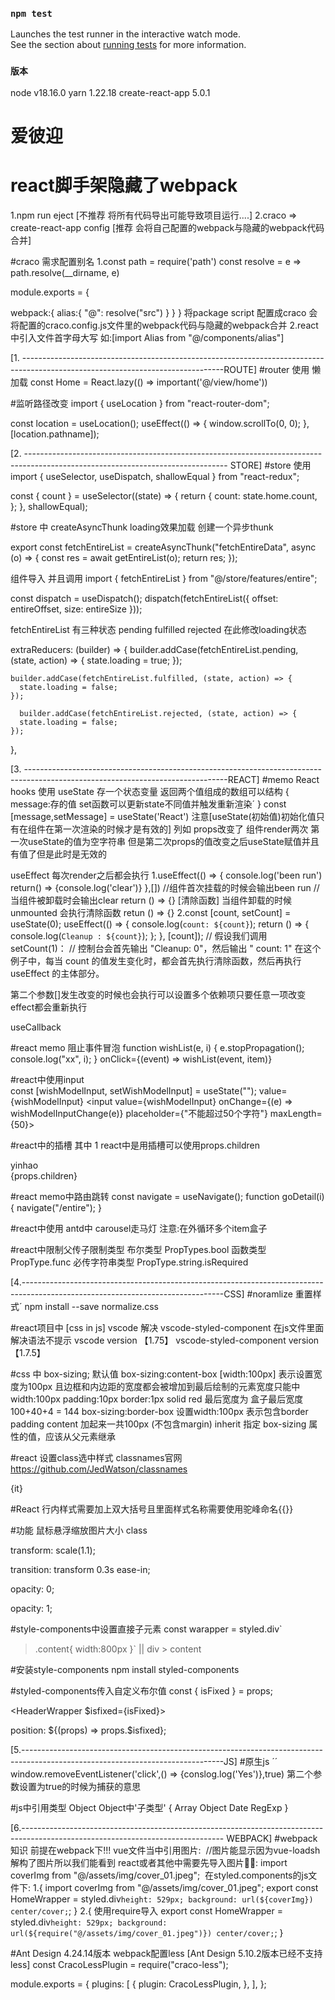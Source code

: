 ### `npm test`

Launches the test runner in the interactive watch mode.\
See the section about [running tests](https://facebook.github.io/create-react-app/docs/running-tests) for more information.

### `版本`
node v18.16.0
yarn 1.22.18
create-react-app 5.0.1


# 爱彼迎
# react脚手架隐藏了webpack
1.npm run eject [不推荐 将所有代码导出可能导致项目运行....]
2.craco => create-react-app config [推荐 会将自己配置的webpack与隐藏的webpack代码合并]

#craco 需求配置别名
1.const path = require('path')
const resolve = e => path.resolve(__dirname, e)

module.exports = {
  <!-- webpack -->
  webpack:{
    alias:{
      "@": resolve("src")<!-- webpack配置别名 -->
    } 
  }
}
将package script 配置成craco 会将配置的craco.config.js文件里的webpack代码与隐藏的webpack合并
2.react中引入文件首字母大写 如:[import Alias from "@/components/alias"]

[1. --------------------------------------------------------------------------------------------------------------------------------ROUTE]
#router 使用
懒加载
const Home = React.lazy(() => important('@/view/home'))<!-- 使用了懒加载 -->
<!-- 需要在index中使用Suspense等组件加载完成因为lazy是异步操作 --> 
<Suspense fallback="loading"> <!-- 在加载app渲染完成之前等待并且显示fallback里面的内容 -->
    <HashRouter>
      <App />
    </HashRouter>
</Suspense>


#监听路径改变
import { useLocation } from "react-router-dom";

const location = useLocation();
useEffect(() => {
  window.scrollTo(0, 0);
}, [location.pathname]);

<!-- location.pathname  监听路径改变回到顶部 -->


[2. -------------------------------------------------------------------------------------------------------------------------------- STORE]
#store 使用
import { useSelector, useDispatch, shallowEqual } from "react-redux";

  const { count } = useSelector((state) => {
    return {
      count: state.home.count,
    };
  }, shallowEqual);
  <!-- 重新渲染解决:shallowEqual(性能优化 浅层比较和purcomponent一样) 项目中不加会出现警告-->


#store 中 createAsyncThunk loading效果加载
创建一个异步thunk

export const fetchEntireList = createAsyncThunk("fetchEntireData", async (o) => {
  const res = await getEntireList(o);
  return res;
});

组件导入 并且调用
import { fetchEntireList } from "@/store/features/entire";

const dispatch = useDispatch();
dispatch(fetchEntireList({ offset: entireOffset, size: entireSize }));

fetchEntireList 有三种状态 pending fulfilled rejected 在此修改loading状态

  extraReducers: (builder) => {
    builder.addCase(fetchEntireList.pending, (state, action) => {
      state.loading = true;
    });

    builder.addCase(fetchEntireList.fulfilled, (state, action) => {
      state.loading = false;
    });

      builder.addCase(fetchEntireList.rejected, (state, action) => {
      state.loading = false;
    });
  },


[3. --------------------------------------------------------------------------------------------------------------------------------REACT]
#memo  React hooks 使用
useState 存一个状态变量 返回两个值组成的数组可以结构
{
  message:存的值
  set函数可以更新state不同值并触发重新渲染´
}
const [message,setMessage] = useState('React') 注意[useState(初始值)初始化值只有在组件在第一次渲染的时候才是有效的] 列如 props改变了 组件render两次 第一次useState的值为空字符串 但是第二次props的值改变之后useState赋值并且有值了但是此时是无效的

useEffect 每次render之后都会执行
1.useEffect(() => {
  console.log('been run')
  return() => {console.log('clear')}
},[])
//组件首次挂载的时候会输出been run
//当组件被卸载时会输出clear
return () => {} [清除函数] 当组件卸载的时候unmounted 会执行清除函数 retun () => {} 
2.const [count, setCount] = useState(0);
useEffect(() => {
  console.log(`count: ${count}`);
return () => {
  console.log(`Cleanup : ${count}`);
};
}, [count]);
// 假设我们调用 setCount(1)：
// 控制台会首先输出 "Cleanup: 0"，然后输出 " count: 1"
在这个例子中，每当 count 的值发生变化时，都会首先执行清除函数，然后再执行 useEffect 的主体部分。

第二个参数[]发生改变的时候也会执行可以设置多个依赖项只要任意一项改变effect都会重新执行

useCallback


#react memo 阻止事件冒泡
function wishList(e, i) {
  e.stopPropagation();  <!-- 阻止事件冒泡 -->
  console.log("xx", i);
}
onClick={(event) => wishList(event, item)}

#react中使用input  
const [wishModelInput, setWishModelInput] = useState("");
value={wishModelInput}
<input value={wishModelInput}
  onChange={(e) => wishModelInputChange(e)}
  placeholder={"不能超过50个字符"}
  maxLength={50}>
</input>

 #react中的插槽  其中 1
 react中是用插槽可以使用props.children
 <!-- 父组件 -->
 <scrollView>
  <!--其中 <div>yinhao</div> 就是使用的插槽 -->
    <div>yinhao</div> 
 </scrollView>

<!-- 子组件 -->
 <div className="scroll-content" ref={scrollContentRef}>
   {props.children}
 </div>

 #react memo中路由跳转
  const navigate = useNavigate();
  function goDetail(i) {
    navigate("/entire");
  }


#react中使用 antd中 carousel走马灯 注意:在外循环多个item盒子

#react中限制父传子限制类型
布尔类型
PropTypes.bool
函数类型
PropType.func
必传字符串类型
PropType.string.isRequired




[4.--------------------------------------------------------------------------------------------------------------------------------CSS]
#noramlize 重置样式´
npm install --save normalize.css

#react项目中 [css in js] vscode 解决 vscode-styled-component 在js文件里面解决语法不提示
vscode version 【1.75】
vscode-styled-component version 【1.7.5】

#css 中 box-sizing;
默认值 box-sizing:content-box [width:100px] 表示设置宽度为100px 且边框和内边距的宽度都会被增加到最后绘制的元素宽度只能中  width:100px padding:10px border:1px solid red 最后宽度为 盒子最后宽度100+40+4 = 144
box-sizing:border-box 设置width:100px 表示包含border padding content 加起来一共100px (不包含margin)
inherit	指定 box-sizing 属性的值，应该从父元素继承


#react 设置class选中样式
classnames官网 https://github.com/JedWatson/classnames 
<!-- 在普通样式上加入选中样式当selectedId === index相等是样式为'item,selection'-->
 <div className={classNames("item", { selection: selectedId === index })}>{it}</div>

#React 行内样式需要加上双大括号且里面样式名称需要使用驼峰命名{{}}
<div style={{ borderRadius: "5px" }}></div>

#功能 鼠标悬浮缩放图片大小 class
<!-- 利用scale 控制图片大小 -->
transform: scale(1.1); 
<!-- 控制缩放图片动画 -->
transition: transform 0.3s ease-in;
<!-- 控制透明度 -->
<!-- 设置完全透明 -->
opacity: 0; 
<!-- 设置不透明 -->
opacity: 1; 

#style-components中设置直接子元素
const warapper = styled.div`
> .content{
  width:800px
}`
||
div > content

#安装style-components
npm install styled-components

#styled-components传入自定义布尔值
const { isFixed } = props;
<!-- 自定义属性名需要用$拼接 传入的值必须要全部小写 isFixed需要用{}传入 -->
<HeaderWrapper $isfixed={isFixed}> </HeaderWrapper>
<!-- 使用时需要加上$ -->
position: ${(props) => props.$isfixed};


[5.--------------------------------------------------------------------------------------------------------------------------------JS]
#原生js ´´
window.removeEventListener('click',() => {conslog.log('Yes')},true) 第二个参数设置为true的时候为捕获的意思

#js中引用类型
Object
Object中'子类型'
{
Array
Object
Date
RegExp
}


[6.-------------------------------------------------------------------------------------------------------------------------------- WEBPACK]
#webpack知识 前提在webpack下!!!
vue文件当中引用图片:
 <img :src="~/assets/img/cover_01.jpeg" alt="" /> //图片能显示因为vue-loadsh 解构了图片所以我们能看到
react或者其他中需要先导入图片🙂😀:
import coverImg from "@/assets/img/cover_01.jpeg";
<img src={coverImg} alt="" />
在styled.components的js文件下:
1.{
import coverImg from "@/assets/img/cover_01.jpeg";
export const HomeWrapper = styled.div`
  height: 529px;
  background: url(${coverImg}) center/cover;
`;
}
2.{
使用require导入
export const HomeWrapper = styled.div`
  height: 529px;
  background: url(${require("@/assets/img/cover_01.jpeg")}) center/cover;
`;
} 

#Ant Design 4.24.14版本 webpack配置less 
[Ant Design 5.10.2版本已经不支持less]
const CracoLessPlugin = require("craco-less");

module.exports = {
  plugins: [
    {
      plugin: CracoLessPlugin,
    },
  ],
};











